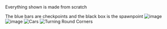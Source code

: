 Everything shown is made from scratch

The blue bars are checkpoints and the black box is the spawnpoint
![image](https://github.com/sammardell2005/Car-Game/assets/92951743/e0ff6e43-2330-4a29-9ca7-9e5b91a88cce)
![image](https://github.com/user-attachments/assets/26ce81c1-9b0d-4899-b360-a9db31f31dac)
![Cars](https://github.com/user-attachments/assets/f6370b55-204d-4b45-bbfb-4f60234a1afb)
![Turning Round Corners](https://github.com/sammardell2005/Car-Game/assets/92951743/6fb6c9b8-c9f6-4bfd-b707-0893e12eeec8)
